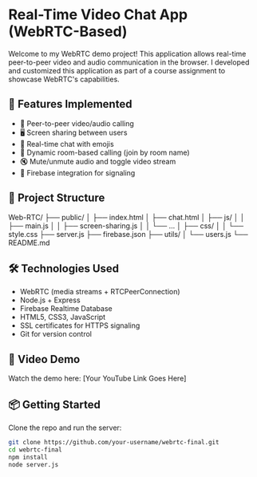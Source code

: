 # Real-Time Video Chat App (WebRTC-Based)

Welcome to my WebRTC demo project! This application allows real-time peer-to-peer video and audio communication in the browser. I developed and customized this application as part of a course assignment to showcase WebRTC's capabilities.

## 🚀 Features Implemented

- 🔗 Peer-to-peer video/audio calling
- 🖥️ Screen sharing between users
- 💬 Real-time chat with emojis
- 👥 Dynamic room-based calling (join by room name)
- 🔇 Mute/unmute audio and toggle video stream
- 📡 Firebase integration for signaling


## 📁 Project Structure
Web-RTC/ ├── public/ │ ├── index.html │ ├── chat.html │ ├── js/ │ │ ├── main.js │ │ ├── screen-sharing.js │ │ └── ... │ ├── css/ │ │ └── style.css ├── server.js ├── firebase.json ├── utils/ │ └── users.js └── README.md


## 🛠️ Technologies Used

- WebRTC (media streams + RTCPeerConnection)
- Node.js + Express
- Firebase Realtime Database
- HTML5, CSS3, JavaScript
- SSL certificates for HTTPS signaling
- Git for version control

## 🎥 Video Demo

Watch the demo here: [Your YouTube Link Goes Here]

## 📦 Getting Started

Clone the repo and run the server:

```bash
git clone https://github.com/your-username/webrtc-final.git
cd webrtc-final
npm install
node server.js
